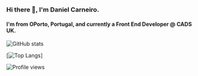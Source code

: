 ### Hi there 👋, I'm Daniel Carneiro.
#### I'm from OPorto, Portugal, and currently a Front End Developer @ CADS UK.
<!--
**loonix/loonix** is a ✨ _special_ ✨ repository because its `README.md` (this file) appears on your GitHub profile.

Here are some ideas to get you started:

- 🔭 I’m currently working on migrating Ionic apps to Flutter
- 🌱 I’m currently learning Dart & Flutter
- 👯 I’m looking to collaborate on open-source projects that matter.
- 💬 Ask me about ...
- 📫 How to reach me: ask around the internet, you will find a way (or do a PR :))
- ⚡ Fun fact: I speak 4 languages
-->

![GitHub stats](https://github-readme-stats.vercel.app/api?username=loonix&show_icons=true&theme=dark)

[![Top Langs](https://github-readme-stats.vercel.app/api/top-langs/?username=loonix&theme=dark)]

![Profile views](https://gpvc.arturio.dev/loonix)
